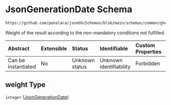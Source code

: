 # JsonGenerationDate Schema

```txt
https://github.com/penalara/jsonGhcSchemas/blob/main/schemas/common/ghcEngineOutput.schema.json#/properties/weight
```

Weight of the result according to the non-mandatory conditions not fulfilled.

| Abstract            | Extensible | Status         | Identifiable            | Custom Properties | Additional Properties | Access Restrictions | Defined In                                                                                       |
| :------------------ | :--------- | :------------- | :---------------------- | :---------------- | :-------------------- | :------------------ | :----------------------------------------------------------------------------------------------- |
| Can be instantiated | No         | Unknown status | Unknown identifiability | Forbidden         | Allowed               | none                | [ghcEngineOutput.schema.json\*](../../../out/ghcEngineOutput.schema.json "open original schema") |

## weight Type

`integer` ([JsonGenerationDate](ghcengineoutput-properties-jsongenerationdate-1.md))
